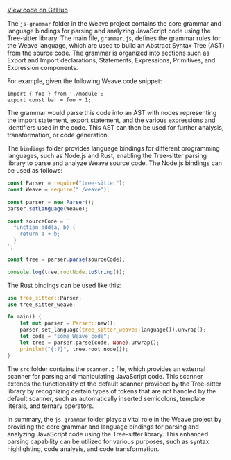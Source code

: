 [View code on GitHub](https://github.com/wandb/weave/.autodoc/docs/json/weave-js/src/core/language/js/parser/js-grammar)

The `js-grammar` folder in the Weave project contains the core grammar and language bindings for parsing and analyzing JavaScript code using the Tree-sitter library. The main file, `grammar.js`, defines the grammar rules for the Weave language, which are used to build an Abstract Syntax Tree (AST) from the source code. The grammar is organized into sections such as Export and Import declarations, Statements, Expressions, Primitives, and Expression components.

For example, given the following Weave code snippet:

```weave
import { foo } from './module';
export const bar = foo + 1;
```

The grammar would parse this code into an AST with nodes representing the import statement, export statement, and the various expressions and identifiers used in the code. This AST can then be used for further analysis, transformation, or code generation.

The `bindings` folder provides language bindings for different programming languages, such as Node.js and Rust, enabling the Tree-sitter parsing library to parse and analyze Weave source code. The Node.js bindings can be used as follows:

```javascript
const Parser = require("tree-sitter");
const Weave = require("./weave");

const parser = new Parser();
parser.setLanguage(Weave);

const sourceCode = `
  function add(a, b) {
    return a + b;
  }
`;

const tree = parser.parse(sourceCode);

console.log(tree.rootNode.toString());
```

The Rust bindings can be used like this:

```rust
use tree_sitter::Parser;
use tree_sitter_weave;

fn main() {
    let mut parser = Parser::new();
    parser.set_language(tree_sitter_weave::language()).unwrap();
    let code = "some Weave code";
    let tree = parser.parse(code, None).unwrap();
    println!("{:?}", tree.root_node());
}
```

The `src` folder contains the `scanner.c` file, which provides an external scanner for parsing and manipulating JavaScript code. This scanner extends the functionality of the default scanner provided by the Tree-sitter library by recognizing certain types of tokens that are not handled by the default scanner, such as automatically inserted semicolons, template literals, and ternary operators.

In summary, the `js-grammar` folder plays a vital role in the Weave project by providing the core grammar and language bindings for parsing and analyzing JavaScript code using the Tree-sitter library. This enhanced parsing capability can be utilized for various purposes, such as syntax highlighting, code analysis, and code transformation.
